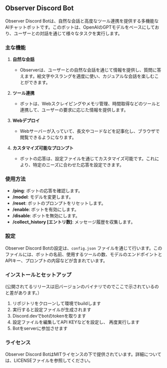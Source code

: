 ## Observer Discord Bot

Observer Discord Botは、自然な会話と高度なツール連携を提供する多機能なAIチャットボットです。このボットは、OpenAIのGPTモデルをベースにしており、ユーザーとの対話を通じて様々なタスクを実行します。

### 主な機能

1. **自然な会話**
   - Observerは、ユーザーとの自然な会話を通じて情報を提供し、質問に答えます。絵文字やスラングを適度に使い、カジュアルな会話を楽しむことができます。

2. **ツール連携**
   - ボットは、Webスクレイピングやメモリ管理、時間取得などのツールと連携して、ユーザーの要求に応じた情報を提供します。

3. **Webデプロイ**
   - Webサーバーが入っていて、長文やコードなどを記事化し、ブラウザで閲覧できるようになります。

4. **カスタマイズ可能なプロンプト**
   - ボットの応答は、設定ファイルを通じてカスタマイズ可能です。これにより、特定のニーズに合わせた応答を設定できます。

### 使用方法

- **/ping**: ボットの応答を確認します。
- **/model**: モデルを変更します。
- **/reset**: ボットのプロンプトをリセットします。
- **/enable**: ボットを有効にします。
- **/disable**: ボットを無効にします。
- **/collect_history [エントリ数]**: メッセージ履歴を収集します。

### 設定

Observer Discord Botの設定は、`config.json` ファイルを通じて行います。このファイルには、ボットの名前、使用するツールの数、モデルのエンドポイントとAPIキー、プロンプトの内容などが含まれています。

### インストールとセットアップ
(公開されてるリリースは旧バージョンのバイナリでのでここで示されているのと差があります。）

1. リポジトリをクローンして環境でbuildします
2. 実行すると設定ファイルが生成されます
3. Discord.devでbotのtokenを取ります
3. 設定ファイルを編集してAPI KEYなどを設定し、 再度実行します
4. Botをserverに参加させます

### ライセンス

Observer Discord BotはMITライセンスの下で提供されています。詳細については、LICENSEファイルを参照してください。

